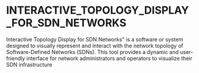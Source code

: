 # INTERACTIVE_TOPOLOGY_DISPLAY_FOR_SDN_NETWORKS
Interactive Topology Display for SDN Networks" is a software or system designed to visually represent and interact with the network topology of Software-Defined Networks (SDNs). This tool provides a dynamic and user-friendly interface for network administrators and operators to visualize their SDN infrastructure
